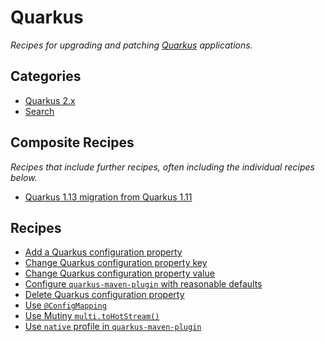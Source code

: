 # Quarkus

_Recipes for upgrading and patching [Quarkus](https://quarkus.io/) applications._

## Categories

* [Quarkus 2.x](/reference/recipes/quarkus/quarkus2)
* [Search](/reference/recipes/quarkus/search)

## Composite Recipes

_Recipes that include further recipes, often including the individual recipes below._

* [Quarkus 1.13 migration from Quarkus 1.11](./quarkus1to1_13migration.md)

## Recipes

* [Add a Quarkus configuration property](./addquarkusproperty.md)
* [Change Quarkus configuration property key](./changequarkuspropertykey.md)
* [Change Quarkus configuration property value](./changequarkuspropertyvalue.md)
* [Configure `quarkus-maven-plugin` with reasonable defaults](./configurequarkusmavenpluginwithreasonabledefaults.md)
* [Delete Quarkus configuration property](./deletequarkusproperty.md)
* [Use `@ConfigMapping`](./configpropertiestoconfigmapping.md)
* [Use Mutiny `multi.toHotStream()`](./multitransformhotstreamtomultihotstream.md)
* [Use `native` profile in `quarkus-maven-plugin`](./migratequarkusmavenpluginnativeimagegoal.md)


